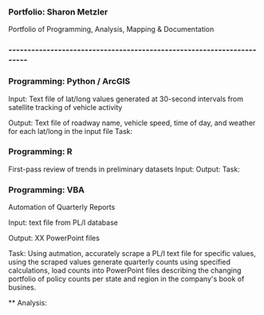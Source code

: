 ### Portfolio: Sharon Metzler
Portfolio of Programming, Analysis, Mapping &amp; Documentation
### ----------------------------------------------------------------------
### Programming: Python / ArcGIS 
Input: Text file of lat/long values generated at 30-second intervals from satellite tracking of vehicle activity

Output: Text file of roadway name, vehicle speed, time of day, and weather for each lat/long in the input file
Task: 



### Programming: R
First-pass review of trends in preliminary datasets
Input:
Output:
Task:


### Programming: VBA
Automation of Quarterly Reports

Input: text file from PL/I database

Output: XX PowerPoint files

Task: Using autmation, accurately scrape a PL/I text file for specific values,
using the scraped values generate quarterly counts using specified calculations,
load counts into PowerPoint files describing the changing portfolio of policy counts
per state and region in the company's book of busines.



** Analysis: 


